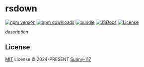 # rsdown

[![npm version][npm-version-src]][npm-version-href]
[![npm downloads][npm-downloads-src]][npm-downloads-href]
[![bundle][bundle-src]][bundle-href]
[![JSDocs][jsdocs-src]][jsdocs-href]
[![License][license-src]][license-href]

_description_

## License

[MIT](./LICENSE) License © 2024-PRESENT [Sunny-117](https://github.com/Sunny-117)

<!-- Badges -->

[npm-version-src]: https://img.shields.io/npm/v/rsdown?style=flat&colorA=080f12&colorB=1fa669
[npm-version-href]: https://npmjs.com/package/rsdown
[npm-downloads-src]: https://img.shields.io/npm/dm/rsdown?style=flat&colorA=080f12&colorB=1fa669
[npm-downloads-href]: https://npmjs.com/package/rsdown
[bundle-src]: https://img.shields.io/bundlephobia/minzip/rsdown?style=flat&colorA=080f12&colorB=1fa669&label=minzip
[bundle-href]: https://bundlephobia.com/result?p=rsdown
[license-src]: https://img.shields.io/github/license/Sunny-117/rsdown.svg?style=flat&colorA=080f12&colorB=1fa669
[license-href]: https://github.com/Sunny-117/rsdown/blob/main/LICENSE
[jsdocs-src]: https://img.shields.io/badge/jsdocs-reference-080f12?style=flat&colorA=080f12&colorB=1fa669
[jsdocs-href]: https://www.jsdocs.io/package/rsdown
